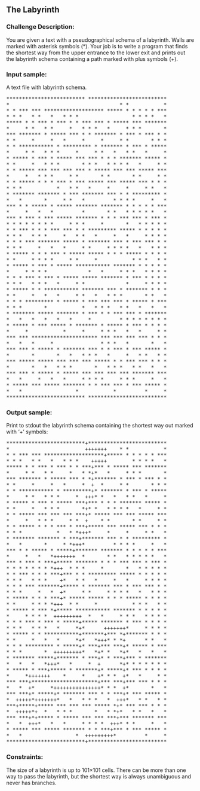 <h2>The Labyrinth</h2>

<h3>Challenge Description:</h3>

<p>
    You are given a text with a pseudographical schema of a labyrinth. Walls are marked with asterisk symbols (*). Your
    job is to write a program that finds the shortest way from the upper entrance to the lower exit and prints out
    the labyrinth schema containing a path marked with plus symbols (+).
</p>

<h3>Input sample:</h3>

<p>
    A text file with labyrinth schema.
</p>

<pre>************************* *************************
*                                   * *           *
* * *** *** ******************* ***** * * * * * ***
* * *   * *   *   * * *                 * * * *   *
***** * * *** * *** * * *** *** * ***** *** *******
*     * *   * *     *   * * *   *     * * *       *
*** ******* * ***** *** * * ******* * *** * *** * *
* *     *     *   *     *     *     * *       * * *
* * *********** * ********* * ******* * *** * *****
*     * *   * * *     *     * *   *   * *   *     *
* ***** * *** * ***** *** *** * * * ******* ***** *
* *     *   * * *       * * *   * * * *   *     * *
* * ***** *** *** *** *** * ***** *** *** ***** ***
*     *   * * *     * *       * *       * *     * *
* * ***** * * * *** * *** ***** *** ***** *** * * *
* * *           *   * *   *     *     *     * *   *
* ******* ******* * *** ******* *** * * ********* *
*   *       *     * *   *         * * * *     *   *
*** * * ***** * ***** ******* ******* * * * * * ***
*     *   *   *         *       * *   * * * * *   *
*** * *** * *** ***** ******* * * * *** *** * *** *
* * * * * * * *     * * *     *       *   * * * * *
* * *** * * * *** *** * * ********* ***** * * * * *
* * *   * * *     *   * *   *     *   *     * * * *
* * * *** ******* ***** * ******* *** * *** *** * *
* * *     *   *   *     * *     * * * *   *   * * *
* ***** * * * *** * ***** ***** * * * ***** * * * *
* *     * * * *     * *     *           * * *   * *
* ***** * *** * ***** *********** ******* * * * * *
*     * * * *             *   *     * * *   * * * *
* * * *** * *** * ***** ***** ******* * *** * * * *
* * *   * * *   *     * *             *     * * * *
* ***** * * *********** ******* *** * ******* * * *
* *     *   *   *     * *   *   * * *       * *   *
* * * ********* * ***** * *** *** *** * ***** * ***
* * *       *           *   * * *   * *   *   *   *
* ******* ***** ******* * *** * * *** *** * *******
*   *   *   *   *   *     *         * * * * * * * *
* ***** * *** ***** * ******* * ***** * *** * * * *
*     *           *     *     * * *   *   *     * *
*** *** ********************* *** *** *** *** * * *
*   *   *     *               * * *   *       *   *
*** *** * ***** * ******* *** * * *** * *** ***** *
*       *       *   *   * * *   *     *   * *   * *
*** ***** ***** *** *** *** ***** * * *** *** * * *
*       *   *   * * *       *   * * *   * *   *   *
*** *** * ***** * ***** *** *** *** *** ******* ***
*   *     *   *   *     * * * *     * * *     *   *
* ***** *** ***** ******* * * *** *** * *** ***** *
*   *                 *           *         *     *
************************* *************************</pre>

<h3>Output sample:</h3>

<p>
    Print to stdout the labyrinth schema containing the shortest way out marked with &#x2018;+&#x2019; symbols:
</p>

<pre>*************************+*************************
*                        +++++++    * *           *
* * *** *** *******************+***** * * * * * ***
* * *   * *   *   * * *    +++++        * * * *   *
***** * * *** * *** * * ***+*** * ***** *** *******
*     * *   * *     *   * *+*   *     * * *       *
*** ******* * ***** *** * *+******* * *** * *** * *
* *     *     *   *     *  +  *     * *       * * *
* * *********** * *********+* ******* * *** * *****
*     * *   * * *     *  +++* *   *   * *   *     *
* ***** * *** * ***** ***+*** * * * ******* ***** *
* *     *   * * *       *+* *   * * * *   *     * *
* * ***** *** *** *** ***+* ***** *** *** ***** ***
*     *   * * *     * *  +    * *       * *     * *
* * ***** * * * *** * ***+***** *** ***** *** * * *
* * *           *   * *+++*     *     *     * *   *
* ******* ******* * ***+******* *** * * ********* *
*   *       *     * *+++*         * * * *     *   *
*** * * ***** * *****+******* ******* * * * * * ***
*     *   *   *+++++++  *       * *   * * * * *   *
*** * *** * ***+***** ******* * * * *** *** * *** *
* * * * * * * *+++  * * *     *       *   * * * * *
* * *** * * * ***+*** * * ********* ***** * * * * *
* * *   * * *    +*   * *   *     *   *     * * * *
* * * *** *******+***** * ******* *** * *** *** * *
* * *     *   *  +*     * *     * * * *   *   * * *
* ***** * * * ***+* ***** ***** * * * ***** * * * *
* *     * * * *+++  * *     *           * * *   * *
* ***** * *** *+***** *********** ******* * * * * *
*     * * * *  +++++++++  *   *     * * *   * * * *
* * * *** * *** * *****+***** ******* * *** * * * *
* * *   * * *   *     *+*      +++++++*     * * * *
* ***** * * ***********+*******+*** *+******* * * *
* *     *   *   *     *+*   *+++* * *+      * *   *
* * * ********* * *****+* ***+*** ***+* ***** * ***
* * *       *  +++++++++*   *+* *   *+*   *   *   *
* ******* *****+******* * ***+* * ***+*** * *******
*   *   *   *+++*   *     *  +      *+* * * * * * *
* ***** * ***+***** * *******+* *****+* *** * * * *
*     *+++++++    *     *    +* * *  +*   *     * *
*** ***+*********************+*** ***+*** *** * * *
*   *  +*     *+++++++++++++++* * *  +*       *   *
*** ***+* *****+* ******* *** * * ***+* *** ***** *
*  +++++*+++++++*   *   * * *   *  +++*   * *   * *
***+*****+***** *** *** *** ***** *+* *** *** * * *
*  +++++*+  *   * * *       *   * *+*   * *   *   *
*** ***+*+***** * ***** *** *** ***+*** ******* ***
*   *  +++*   *   *     * * * *  +++* * *     *   *
* ***** *** ***** ******* * * ***+*** * *** ***** *
*   *                 *  +++++++++*         *     *
*************************+*************************</pre>

<h3>Constraints:</h3>

<p>
    The size of a labyrinth is up to 101&#xD7;101 cells. There can be more than one way to pass the labyrinth, but
    the shortest way is always unambiguous and never has branches.
</p>